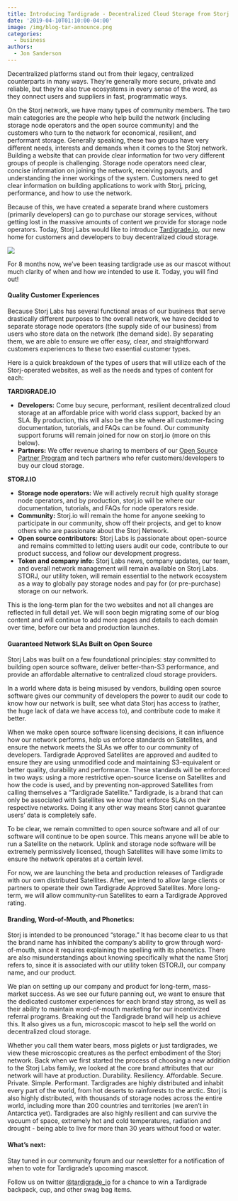 ```yaml
---
title: Introducing Tardigrade - Decentralized Cloud Storage from Storj Labs
date: '2019-04-10T01:10:00-04:00'
image: /img/blog-tar-announce.png
categories:
  - business
authors:
  - Jon Sanderson
---
```

Decentralized platforms stand out from their legacy, centralized counterparts in many ways. They’re generally more secure, private and reliable, but they’re also true ecosystems in every sense of the word, as they connect users and suppliers in fast, programmatic ways. 

On the Storj network, we have many types of community members. The two main categories are the people who help build the network (including storage node operators and the open source community) and the customers who turn to the network for economical, resilient, and performant storage. Generally speaking, these two groups have very different needs, interests and demands when it comes to the Storj network. Building a website that can provide clear information for two very different groups of people is challenging. Storage node operators need clear, concise information on joining the network, receiving payouts, and understanding the inner workings of the system. Customers need to get clear information on building applications to work with Storj, pricing, performance, and how to use the network.

Because of this, we have created a separate brand where customers (primarily developers) can go to purchase our storage services, without getting lost in the massive amounts of content we provide for storage node operators. Today, Storj Labs would like to introduce [Tardigrade.io](https://tardigrade.io/), our new home for customers and developers to buy decentralized cloud storage. 

![](/img/tardigrade-logo-logotype-vertical-halfwidth.png)

For 8 months now, we’ve been teasing tardigrade use as our mascot without much clarity of when and how we intended to use it. Today, you will find out!

#### Quality Customer Experiences

Because Storj Labs has several functional areas of our business that serve drastically different purposes to the overall network, we have decided to separate storage node operators (the supply side of our business) from users who store data on the network (the demand side). By separating them, we are able to ensure we offer easy, clear, and straightforward customers experiences to these two essential customer types. 

Here is a quick breakdown of the types of users that will utilize each of the Storj-operated websites, as well as the needs and types of content for each: 

**TARDIGRADE.IO**

* **Developers:** Come buy secure, performant, resilient decentralized cloud storage at an affordable price with world class support, backed by an SLA. By production, this will also be the site where all customer-facing documentation, tutorials, and FAQs can be found. Our community support forums will remain joined for now on storj.io (more on this below).  
* **Partners:** We offer revenue sharing to members of our [Open Source Partner Program](https://storj.io/partners/) and tech partners who refer customers/developers to buy our cloud storage.  

**STORJ.IO**

* **Storage node operators:** We will actively recruit high quality storage node operators, and by production, storj.io will be where our documentation, tutorials, and FAQs for node operators reside.  
* **Community:** Storj.io will remain the home for anyone seeking to participate in our community, show off their projects, and get to know others who are passionate about the Storj Network.  
* **Open source contributors:** Storj Labs is passionate about open-source and remains committed to letting users audit our code, contribute to our product success, and follow our development progress.  
* **Token and company info:** Storj Labs news, company updates, our team, and overall network management will remain available on Storj Labs. STORJ, our utility token, will remain essential to the network ecosystem as a way to globally pay storage nodes and pay for (or pre-purchase) storage on our network.  

This is the long-term plan for the two websites and not all changes are reflected in full detail yet. We will soon begin migrating some of our blog content and will continue to add more pages and details to each domain over time, before our beta and production launches. 

#### Guaranteed Network SLAs Built on Open Source

Storj Labs was built on a few foundational principles: stay committed to building open source software, deliver better-than-S3 performance, and provide an affordable alternative to centralized cloud storage providers. 

In a world where data is being misused by vendors, building open source software gives our community of developers the power to audit our code to know how our network is built, see what data Storj has access to (rather, the huge lack of data we have access to), and contribute code to make it better. 

When we make open source software licensing decisions, it can influence how our network performs, help us enforce standards on Satellites, and ensure the network meets the SLAs we offer to our community of developers. Tardigrade Approved Satellites are approved and audited to ensure they are using unmodified code and maintaining S3-equivalent or better quality, durability and performance. These standards will be enforced in two ways: using a more restrictive open-source license on Satellites and how the code is used, and by preventing non-approved Satellites from calling themselves a “Tardigrade Satellite.” Tardigrade, is a brand that can only be associated with Satellites we know that enforce SLAs on their respective networks. Doing it any other way means Storj cannot guarantee users’ data is completely safe. 

To be clear, we remain committed to open source software and all of our software will continue to be open source. This means anyone will be able to run a Satellite on the network. Uplink and storage node software will be extremely permissively licensed, though Satellites will have some limits to ensure the network operates at a certain level. 

For now, we are launching the beta and production releases of Tardigrade with our own distributed Satellites. After, we intend to allow large clients or partners to operate their own Tardigrade Approved Satellites. More long-term, we will allow community-run Satellites to earn a Tardigrade Approved rating. 

#### Branding, Word-of-Mouth, and Phonetics:

Storj is intended to be pronounced “storage.” It has become clear to us that the brand name has inhibited the company’s ability to grow through word-of-mouth, since it requires explaining the spelling with its phonetics. There are also misunderstandings about knowing specifically what the name Storj refers to, since it is associated with our utility token (STORJ), our company name, and our product. 

We plan on setting up our company and product for long-term, mass-market success. As we see our future panning out, we want to ensure that the dedicated customer experiences for each brand stay strong, as well as their ability to maintain word-of-mouth marketing for our incentivized referral programs. Breaking out the Tardigrade brand will help us achieve this. It also gives us a fun, microscopic mascot to help sell the world on decentralized cloud storage. 

Whether you call them water bears, moss piglets or just tardigrades, we view these microscopic creatures as the perfect embodiment of the Storj network. Back when we first started the process of choosing a new addition to the Storj Labs family, we looked at the core brand attributes that our network will have at production. Durability. Resiliency. Affordable. Secure. Private. Simple. Performant. Tardigrades are highly distributed and inhabit every part of the world, from hot deserts to rainforests to the arctic. Storj is also highly distributed, with thousands of storage nodes across the entire world, including more than 200 countries and territories (we aren’t in Antarctica yet). Tardigrades are also highly resilient and can survive the vacuum of space, extremely hot and cold temperatures, radiation and drought - being able to live for more than 30 years without food or water. 

#### What’s next:

Stay tuned in our community forum and our newsletter for a notification of when to vote for Tardigrade’s upcoming mascot. 

Follow us on twitter [@tardigrade_io](https://twitter.com/Tardigrade_io) for a chance to win a Tardigrade backpack, cup, and other swag bag items.
